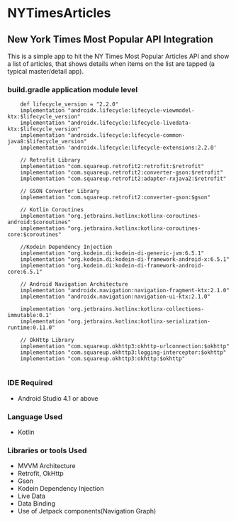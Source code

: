 # NYTimesArticles

New York Times Most Popular API Integration
--------------------------------------------

This is a simple app to hit the NY Times Most Popular Articles API and show a list of articles, that shows details when items on the list are tapped (a typical master/detail app). 

### build.gradle application module level
```
    def lifecycle_version = "2.2.0"
    implementation "androidx.lifecycle:lifecycle-viewmodel-ktx:$lifecycle_version"
    implementation "androidx.lifecycle:lifecycle-livedata-ktx:$lifecycle_version"
    implementation "androidx.lifecycle:lifecycle-common-java8:$lifecycle_version"
    implementation 'androidx.lifecycle:lifecycle-extensions:2.2.0'

    // Retrofit Library
    implementation "com.squareup.retrofit2:retrofit:$retrofit"
    implementation "com.squareup.retrofit2:converter-gson:$retrofit"
    implementation "com.squareup.retrofit2:adapter-rxjava2:$retrofit"

    // GSON Converter Library
    implementation "com.squareup.retrofit2:converter-gson:$gson"

    // Kotlin Coroutines
    implementation "org.jetbrains.kotlinx:kotlinx-coroutines-android:$coroutines"
    implementation "org.jetbrains.kotlinx:kotlinx-coroutines-core:$coroutines"

    //Kodein Dependency Injection
    implementation "org.kodein.di:kodein-di-generic-jvm:6.5.1"
    implementation "org.kodein.di:kodein-di-framework-android-x:6.5.1"
    implementation "org.kodein.di:kodein-di-framework-android-core:6.5.1"

    // Android Navigation Architecture
    implementation "androidx.navigation:navigation-fragment-ktx:2.1.0"
    implementation "androidx.navigation:navigation-ui-ktx:2.1.0"

    implementation 'org.jetbrains.kotlinx:kotlinx-collections-immutable:0.1'
    implementation "org.jetbrains.kotlinx:kotlinx-serialization-runtime:0.11.0"

    // OkHttp Library
    implementation "com.squareup.okhttp3:okhttp-urlconnection:$okhttp"
    implementation "com.squareup.okhttp3:logging-interceptor:$okhttp"
    implementation "com.squareup.okhttp3:okhttp:$okhttp"
    
```

### IDE Required
- Android Studio 4.1 or above

### Language Used
- Kotlin
    
### Libraries or tools Used
- MVVM Architecture
- Retrofit, OkHttp
- Gson
- Kodein Dependency Injection
- Live Data
- Data Binding
- Use of Jetpack components(Navigation Graph)